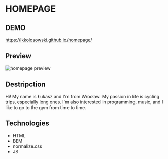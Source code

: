# HOMEPAGE
## DEMO
https://lkkolosowski.github.io/homepage/

## Preview
![homepage preview](images/homepage-preview.gif)

## Destripction
Hi! My name is Łukasz and I'm from Wrocław. My passion in life is cycling trips, especially long ones. I'm also interested in programming, music, and I like to go to the gym from time to time.

## Technologies
- HTML
- BEM
- normalize.css
- JS
